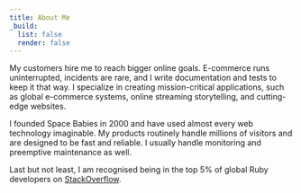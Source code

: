 ```yaml
---
title: About Me
_build:
  list: false
  render: false
---
```


My customers hire me to reach bigger online goals.
E-commerce runs uninterrupted, incidents are rare,
and I write documentation and tests to keep it that way.
I specialize in creating mission-critical applications, such as global
e-commerce systems, online streaming storytelling, and cutting-edge websites.

I founded Space Babies in 2000 and have used almost every web technology imaginable.
My products routinely handle millions of visitors and are designed to be fast and reliable.
I usually handle monitoring and preemptive maintenance as well.

Last but not least, I am recognised being in the top 5% of global Ruby developers on [StackOverflow](https://stackoverflow.com/users/story/235411).
